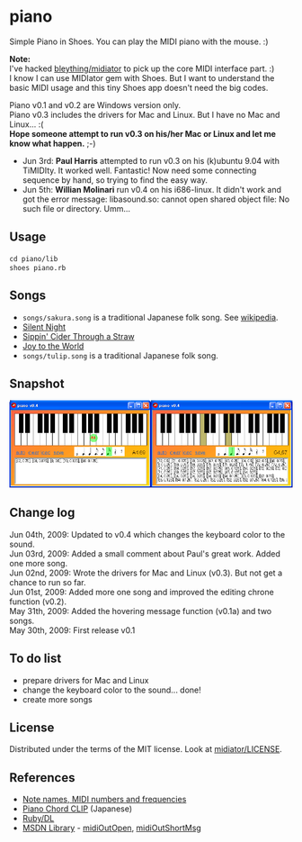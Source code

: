 piano
=====

Simple Piano in Shoes. You can play the MIDI piano with the mouse. :)

**Note:**   
I've hacked [bleything/midiator](http://github.com/bleything/midiator/tree/master) to pick up the core MIDI interface part. :)   
I know I can use MIDIator gem with Shoes. But I want to understand the basic MIDI usage and this tiny Shoes app doesn't need the big codes.

Piano v0.1 and v0.2 are Windows version only.   
Piano v0.3 includes the drivers for Mac and Linux. But I have no Mac and Linux... :(   
**Hope someone attempt to run v0.3 on his/her Mac or Linux and let me know what happen.** ;-)

- Jun 3rd: **Paul Harris** attempted to run v0.3 on his (k)ubuntu 9.04 with TiMIDIty. It worked well. Fantastic! Now need some connecting sequence by hand, so trying to find the easy way.
- Jun 5th: **Willian Molinari** run v0.4 on his i686-linux. It didn't work and got the error message: libasound.so: cannot open shared object file: No such file or directory. Umm...


Usage
-----

	cd piano/lib
	shoes piano.rb

Songs
-----

- `songs/sakura.song` is a traditional Japanese folk song. See [wikipedia](http://en.wikipedia.org/wiki/Sakura_Sakura).
- [Silent Night](http://gardenofpraise.com/key21e.htm)
- [Sippin' Cider Through a Straw](http://gardenofpraise.com/key21t.htm)
- [Joy to the World](http://gardenofpraise.com/key21be.htm)
- `songs/tulip.song` is a traditional Japanese folk song. 

Snapshot
--------
![piano_snapshot.png](http://github.com/ashbb/piano/raw/master/piano_snapshot.png)


Change log
----------
Jun 04th, 2009: Updated to v0.4 which changes the keyboard color to the sound.   
Jun 03rd, 2009: Added a small comment about Paul's great work. Added one more song.    
Jun 02nd, 2009: Wrote the drivers for Mac and Linux (v0.3). But not get a chance to run so far.     
Jun 01st, 2009: Added more one song and improved the editing chrone function (v0.2).   
May 31th, 2009: Added the hovering message function (v0.1a) and two songs.      
May 30th, 2009: First release v0.1


To do list
----------

- prepare drivers for Mac and Linux
- change the keyboard color to the sound... done!
- create more songs


License
-------
Distributed under the terms of the MIT license.
Look at [midiator/LICENSE](http://github.com/bleything/midiator/tree/master/LICENSE).


References
----------

- [Note names, MIDI numbers and frequencies](http://www.phys.unsw.edu.au/jw/notes.html)
- [Piano Chord CLIP](http://www.piano-c.com/pianoClip.html) (Japanese)
- [Ruby/DL](http://ttsky.net/ruby/ruby-dl.html)
- [MSDN Library](http://msdn.microsoft.com/en-us/library/default.aspx) - <a href="http://msdn.microsoft.com/en-us/library/ms711632(VS.85).aspx">midiOutOpen</a>, <a href="http://msdn.microsoft.com/en-us/library/ms711632(VS.85).aspx">midiOutShortMsg</a>
